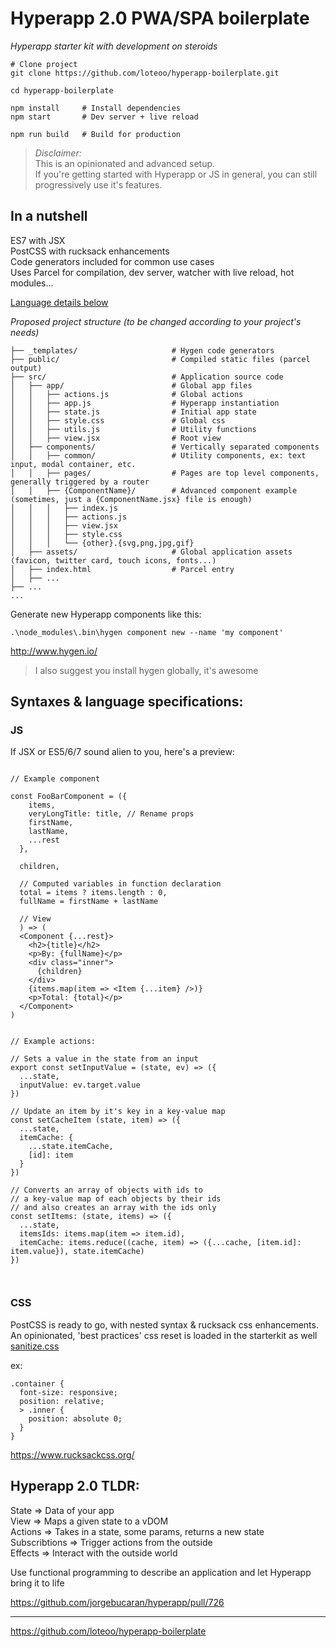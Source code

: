 # Hyperapp 2.0 PWA/SPA boilerplate
*Hyperapp starter kit with development on steroids*

```
# Clone project
git clone https://github.com/loteoo/hyperapp-boilerplate.git

cd hyperapp-boilerplate

npm install     # Install dependencies
npm start       # Dev server + live reload
```

```
npm run build   # Build for production
```


> *Disclaimer:*  
This is an opinionated and advanced setup.  
If you're getting started with Hyperapp or JS in general, 
you can still progressively use it's features.



## In a nutshell

ES7 with JSX  
PostCSS with rucksack enhancements  
Code generators included for common use cases  
Uses Parcel for compilation, dev server, watcher with live reload, hot modules...  

[Language details below](https://github.com/loteoo/hyperapp-boilerplate#syntaxes--language-specifications)



*Proposed project structure (to be changed according to your project's needs)*

```
├── _templates/                     # Hygen code generators
├── public/                         # Compiled static files (parcel output)
├── src/                            # Application source code
│   ├── app/                        # Global app files
│   │   ├── actions.js              # Global actions
│   │   ├── app.js                  # Hyperapp instantiation
│   │   ├── state.js                # Initial app state
│   │   ├── style.css               # Global css
│   │   ├── utils.js                # Utility functions
│   │   ├── view.jsx                # Root view
│   ├── components/                 # Vertically separated components
│   │   ├── common/                 # Utility components, ex: text input, modal container, etc.
│   │   ├── pages/                  # Pages are top level components, generally triggered by a router
│   │   ├── {ComponentName}/        # Advanced component example (sometimes, just a {ComponentName.jsx} file is enough)
│   │   │   ├── index.js
│   │   │   ├── actions.js
│   │   │   ├── view.jsx
│   │   │   ├── style.css
│   │   │   └── {other}.{svg,png,jpg,gif}
│   ├── assets/                     # Global application assets (favicon, twitter card, touch icons, fonts...)
│   ├── index.html                  # Parcel entry
│   ├── ...
├── ...
...
```





Generate new Hyperapp components like this:
```
.\node_modules\.bin\hygen component new --name 'my component'
```
http://www.hygen.io/

> I also suggest you install hygen globally, it's awesome




## Syntaxes & language specifications:

### JS 
If JSX or ES5/6/7 sound alien to you, here's a preview:  
```

// Example component

const FooBarComponent = ({
    items,
    veryLongTitle: title, // Rename props
    firstName,
    lastName,
    ...rest
  },

  children,

  // Computed variables in function declaration
  total = items ? items.length : 0,
  fullName = firstName + lastName

  // View
  ) => (
  <Component {...rest}>
    <h2>{title}</h2>
    <p>By: {fullName}</p>
    <div class="inner">
      {children}
    </div>
    {items.map(item => <Item {...item} />)}
    <p>Total: {total}</p>
  </Component>
)


// Example actions:

// Sets a value in the state from an input
export const setInputValue = (state, ev) => ({
  ...state,
  inputValue: ev.target.value
})

// Update an item by it's key in a key-value map
const setCacheItem (state, item) => ({
  ...state,
  itemCache: {
    ...state.itemCache,
    [id]: item
  }
})

// Converts an array of objects with ids to 
// a key-value map of each objects by their ids 
// and also creates an array with the ids only
const setItems: (state, items) => ({
  ...state,
  itemsIds: items.map(item => item.id),
  itemCache: items.reduce((cache, item) => ({...cache, [item.id]: item.value}), state.itemCache)
})



```




### CSS 
PostCSS is ready to go, with nested syntax & rucksack css enhancements.
An opinionated, 'best practices' css reset is loaded in the starterkit as well  
[sanitize.css](https://github.com/csstools/sanitize.css)

ex:
```
.container {
  font-size: responsive;
  position: relative;
  > .inner {
    position: absolute 0;
  }
}
```
https://www.rucksackcss.org/






## Hyperapp 2.0 TLDR:

State => Data of your app  
View => Maps a given state to a vDOM  
Actions => Takes in a state, some params, returns a new state  
Subscribtions => Trigger actions from the outside  
Effects => Interact with the outside world  

Use functional programming to describe an application 
and let Hyperapp bring it to life

https://github.com/jorgebucaran/hyperapp/pull/726

---  


https://github.com/loteoo/hyperapp-boilerplate

